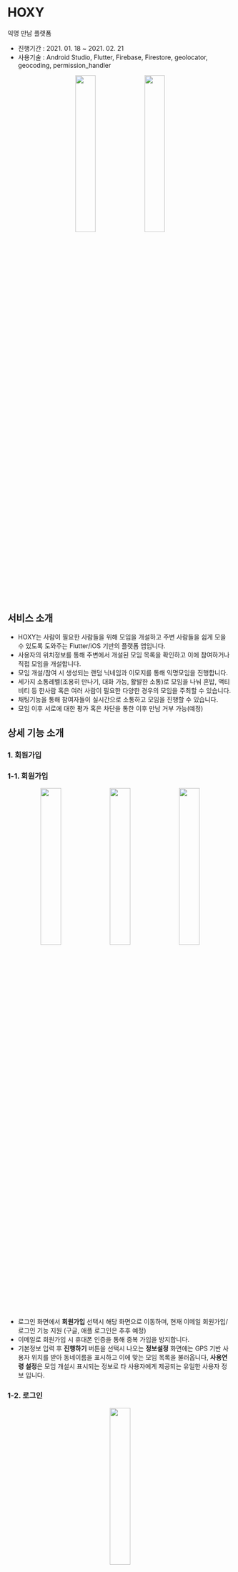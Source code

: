 # HOXY

익명 만남 플랫폼
- 진행기간 : 2021. 01. 18 ~ 2021. 02. 21
- 사용기술 : Android Studio, Flutter, Firebase, Firestore, geolocator, geocoding, permission_handler

<p align="center"><img src="https://user-images.githubusercontent.com/55052074/111107641-9703d280-859a-11eb-833d-28d9f419d17d.jpg" width="30%"/> <img src="https://user-images.githubusercontent.com/55052074/111107650-99fec300-859a-11eb-8d2c-c64634b383ac.jpg" width="30%"/></p>

## 서비스 소개

- HOXY는 사람이 필요한 사람들을 위해 모임을 개설하고 주변 사람들을 쉽게 모을 수 있도록 도와주는 Flutter/iOS 기반의 플랫폼 앱입니다.
- 사용자의 위치정보를 통해 주변에서 개설된 모임 목록을 확인하고 이에 참여하거나 직접 모임을 개설합니다.
- 모임 개설/참여 시 생성되는 랜덤 닉네임과 이모지를 통해 익명모임을 진행합니다.
- 세가지 소통레벨(조용히 만나기, 대화 가능, 활발한 소통)로 모임을 나눠 혼밥, 액티비티 등 한사람 혹은 여러 사람이 필요한 다양한 경우의 모임을 주최할 수 있습니다.
- 채팅기능을 통해 참여자들이 실시간으로 소통하고 모임을 진행할 수 있습니다.
- 모임 이후 서로에 대한 평가 혹은 차단을 통한 이후 만남 거부 가능(예정)

## 상세 기능 소개

### 1. 회원가입

### 1-1. 회원가입

<p align="center"><img src="https://user-images.githubusercontent.com/55052074/111109632-7b023000-859e-11eb-916a-ae1ccfdf29fa.jpg" width="30%"/> <img src="https://user-images.githubusercontent.com/55052074/111109646-7f2e4d80-859e-11eb-8015-aa441c161748.jpg" width="30%"/> <img src="https://user-images.githubusercontent.com/55052074/111109651-80f81100-859e-11eb-8d17-083b74b8fa0c.jpg" width="30%"/></p>

- 로그인 화면에서 **회원가입** 선택시 해당 화면으로 이동하며, 현재 이메일 회원가입/로그인 기능 지원 (구글, 애플 로그인은 추후 예정)
- 이메일로 회원가입 시 휴대폰 인증을 통해 중복 가입을 방지합니다.
- 기본정보 입력 후 **진행하기** 버튼을 선택시 나오는 **정보설정** 화면에는 GPS 기반 사용자 위치를 받아 동네이름을 표시하고 이에 맞는 모임 목록을 불러옵니다, **사용연령 설정**은 모임 개설시 표시되는 정보로 타 사용자에게 제공되는 유일한 사용자 정보 입니다.

### 1-2. 로그인

<p align="center"><img src="https://user-images.githubusercontent.com/55052074/111109883-e946f280-859e-11eb-9a64-2de5ebe8ad91.jpg" width="30%"/></p>

- 이메일로 로그인은 Firebase Authentication을 사용합니다.

### 2. 모임 개설

<p align="center"><img src="https://user-images.githubusercontent.com/55052074/111109960-0bd90b80-859f-11eb-800e-e1f1082a8ba3.jpg" width="30%"/></p>

- 인원 모집 글을 게시하고 사람을 모집하거나 모집중인 모임에 참여할 수 있습니다.
- 현재 위치 또는 프로필 위치를 기준으로 5km 근방의 모집 글이 표시됩니다.
- 만나지 않기로 설정된 회원의 게시글이나 나를 만나지 않기로 설정한 회원의 게시글은 표시되지 않습니다.

### 2-1. 모집글 게시

<p align="center"><img src="https://user-images.githubusercontent.com/55052074/111110082-42168b00-859f-11eb-9de7-3f7ff920b787.jpg" width="30%"/> <img src="https://user-images.githubusercontent.com/55052074/111110087-45aa1200-859f-11eb-9994-3fcaf9f19ccf.jpg" width="30%"/> <img src="https://user-images.githubusercontent.com/55052074/111110088-46db3f00-859f-11eb-8839-7e220a0260a0.jpg" width="30%"/></p>

- 인원 모집 글을 게시할 수 있습니다.
- 현재 위치와 프로필 위치 중 어느 위치에 등록할 지 선택할 수 있습니다.
- 모집 인원, 소통레벨, 시작시간, 모임시간을 정하고 글을 게시합니다.
- 닉네임은 랜덤으로 생성됩니다.

### 2-2. 모집글 조회

<p align="center"><img src="https://user-images.githubusercontent.com/55052074/111110234-8144dc00-859f-11eb-87b8-c031fd7e63f5.jpg" width="30%"/> <img src="https://user-images.githubusercontent.com/55052074/111110242-86099000-859f-11eb-9239-407605785e8e.jpg" width="30%"/> <img src="https://user-images.githubusercontent.com/55052074/111110245-873abd00-859f-11eb-9d98-ecef49039427.jpg" width="30%"/>

- 모임 글 목록에서 글을 선택하면 모임의 내용이 표시됩니다.
- 본인의 글일 경우 상단바 우측 버튼을 통해  수정, 삭제가 가능합니다.
- 다른 사람의 글일 경우 불량 모임의 신고가 가능하며, 주최자와 만나지 않기를 선택해 해당 사용자와 서로의 글을 목록에서 숨길 수 있습니다.

### 2-3. 모임 참여

<p align="center"><img src="https://user-images.githubusercontent.com/55052074/111110763-79d20280-85a0-11eb-9141-86a8830708ba.jpg" width="30%"/> <img src="https://user-images.githubusercontent.com/55052074/111110774-80607a00-85a0-11eb-8a62-bb60672c3ce2.jpg" width="30%"/> <img src="https://user-images.githubusercontent.com/55052074/111110779-8191a700-85a0-11eb-9580-643491df5674.jpg" width="30%"/></p>

- 모집글의 하단 **신청하기** 버튼을 눌러 모임 참여가 가능합니다.
- 상단에 표시된 인원 만큼 신청 가능하며 인원충족시 모임신청이 불가합니다.
- 팝업에 모임에서 쓰일 닉네임이 랜덤으로 생성되어 표시되고, 취소 및 신청하기를 다시 선택 시 새로 생성된 닉네임을 사용 가능 합니다.
- 이미 신청된 모임이거나 인원이 모두 찬 모임에서는 신청하기 버튼이 비활성화 되며 참여할 수 없게 됩니다.

### 3. 채팅

<p align="center"><img src="https://user-images.githubusercontent.com/55052074/111110960-d2090480-85a0-11eb-9154-f8431cc530ad.jpg" width="30%"/></p>

- Firestore를 기반으로 실시간 채팅이 가능합니다.

### 3-1. 채팅

<p align="center"><img src="https://user-images.githubusercontent.com/55052074/111111031-efd66980-85a0-11eb-892b-a214253da945.jpg" width="30%"/></p>

- 모임 개설시 자동으로 생성되는 채팅방에서 모임 참가자들과 채팅을 진행할 수 있습니다.
- 상대 프로필 이모지를 누르거나 우측 드로어 메뉴에서 상대방 프로필을 확인할 수 있습니다.
- 드로어/사이드 메뉴는 모임장/본인/나머지 참여 인원 순서로 표시되며 본인이 모임장일 경우 하나로만 표시됩니다.

### 3-2. 상대 프로필
<p align="center"><img src="https://user-images.githubusercontent.com/55052074/111111078-054b9380-85a1-11eb-8d96-59e4225001fa.jpg" width="30%"/> <img src="https://user-images.githubusercontent.com/55052074/111111085-08df1a80-85a1-11eb-90db-9c5917f7171a.jpg" width="30%"></p>

- 기본적인 상대방 정보 확인과 상대방 차단이 가능합니다.

### 4. 마이페이지
<p align="center"><img src="https://user-images.githubusercontent.com/55052074/111111155-2d3af700-85a1-11eb-84ab-a9b3f3e1389f.jpg" width="30%"/></p>

- 본인의 프로필 이모지, 위치 등 정보를 관리할 수 있습니다.

### 4-1. 이모지 변경

<p align="center"><img src="https://user-images.githubusercontent.com/55052074/111111192-42178a80-85a1-11eb-8e54-36e64b415e6d.jpg" width="30%"/></p>

- 자신의 프로필 이모지를 변경할 수 있습니다.
- 이모지는 랜덤으로 선택되며 원하는 이모지가 아닐 경우 재시도 버튼을 통해 다시 랜덤 이모지를 생성할 수 있습니다.
- 원하는 이모지가 나오지 않을 경우 취소 버튼을 눌러 기존의 이모지로 되돌아갈 수 있습니다.

### 4-2. 위치 변경

<p align="center"><img src="https://user-images.githubusercontent.com/55052074/111111255-5eb3c280-85a1-11eb-9685-ad1935611e91.jpg" width="30%"/> <img src="https://user-images.githubusercontent.com/55052074/111111270-670bfd80-85a1-11eb-8871-8db4bba0650b.jpg" width="30%"/></p>

- 현재 위치를 재설정하거나 프로필 위치를 현재 위치로 변경할 수 있습니다.
- 위치 요청 시 위치 권한을 확인하고 현재 위치를 가져옵니다.

### 4-3. 차단 회원 목록

<p align="center"><img src="https://user-images.githubusercontent.com/55052074/111111352-8145db80-85a1-11eb-8f52-f415ce8b3b7e.jpg" width="30%"/></p>

- 차단한 회원의 목록을 열람하고, 차단을 해제할 수 있습니다.
- 차단을 해제하면 차단한 상대와 나에게 모두 서로의 글이 다시 보이게 됩니다.

## 보완 사항

- 구글/애플로그인 추가
- 모임에 대한 평가와 참가자 간 상호 리뷰 기능 필요

## 기타 사항

- iOS / AOS 다이얼로그, 액션시트 구분

<p align="center"><img src="https://user-images.githubusercontent.com/55052074/111111439-a76b7b80-85a1-11eb-99d5-09a55b1de05f.jpg" width="30%"/> <img src="https://user-images.githubusercontent.com/55052074/111111408-9884c900-85a1-11eb-890e-2f6ef1d101ab.png" width="30%"/></p>
<p align="center"><img src="https://user-images.githubusercontent.com/55052074/111111433-a33f5e00-85a1-11eb-99a8-5e1a085e262a.jpg" width="30%"/> <img src="https://user-images.githubusercontent.com/55052074/111111417-9b7fb980-85a1-11eb-8852-08b9a8b429e7.png" width="30%"/></p>
